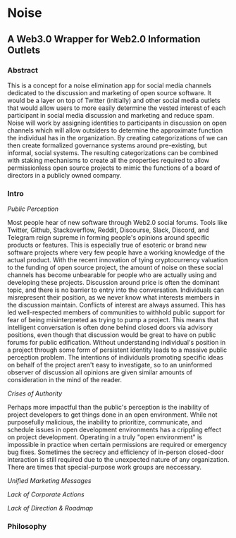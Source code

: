 # Noise
## A Web3.0 Wrapper for Web2.0 Information Outlets 

### Abstract

This is a concept for a noise elimination app for social media channels dedicated to the discussion and marketing of open source software. It would be a layer on top of Twitter (initially) and other social media outlets that would allow users to more easily determine the vested interest of each participant in social media discussion and marketing and reduce spam. Noise will work by assigning identities to participants in discussion on open channels which will allow outsiders to determine the approximate function the individual has in the organization. By creating categorizations of we can then create formalized governance systems around pre-existing, but informal, social systems. The resulting categorizations can be combined with staking mechanisms to create all the properties required to allow permissionless open source projects to mimic the functions of a board of directors in a publicly owned company. 

### Intro

_Public Perception_

Most people hear of new software through Web2.0 social forums. Tools like Twitter, Github, Stackoverflow, Reddit, Discourse, Slack, Discord, and Telegram reign supreme in forming people's opinions around specific products or features. This is especially true of esoteric or brand new software projects where very few people have a working knowledge of the actual product. With the recent innovation of tying cryptocurrency valuation to the funding of open source project, the amount of noise on these social channels has become unbearable for people who are actually using and developing these projects. Discussion around price is often the dominant topic, and there is no barrier to entry into the conversation. Individuals can misrepresent their position, as we never know what interests members in the discussion maintain. Conflicts of interest are always assumed. This has led well-respected members of communities to withhold public support for fear of being misinterpreted as trying to pump a project. This means that intelligent conversation is often done behind closed doors via advisory positions, even though that discussion would be great to have on public forums for public edification. Without understanding individual's position in a project through some form of persistent identity leads to a massive public perception problem. The intentions of individuals promoting specific ideas on behalf of the project aren't easy to investigate, so to an uninformed observer of discussion all opinions are given similar amounts of consideration in the mind of the reader.

_Crises of Authority_

Perhaps more impactful than the public's perception is the inability of project developers to get things done in an open environment. While not purposefully malicious, the inability to prioritize, communicate, and schedule issues in open development environments has a crippling effect on project development. Operating in a truly "open environment" is impossible in practice when certain permissions are required or emergency bug fixes. Sometimes the secrecy and efficiency of in-person closed-door interaction is still required due to the unexpected nature of any organization. There are times that special-purpose work groups are neccessary.

_Unified Marketing Messages_

_Lack of Corporate Actions_

_Lack of Direction & Roadmap_

### Philosophy
